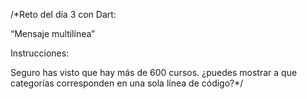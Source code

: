 /*Reto del día 3 con Dart:

“Mensaje multilínea”

Instrucciones:

Seguro has visto que hay 
más de 600 cursos.
¿puedes mostrar a que 
categorías corresponden 
en una sola línea de código?*/